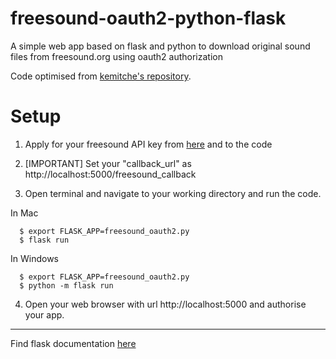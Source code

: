 # freesound-oauth2-python-flask
A simple web app based on flask and python to download original sound files from freesound.org using oauth2 authorization

Code optimised from [kemitche's repository](https://gist.github.com/kemitche/9749639).


# Setup

1. Apply for your freesound API key from [here](http://freesound.org/apiv2/apply/) and to the code

2. [IMPORTANT] Set your "callback_url" as http://localhost:5000/freesound_callback

3. Open terminal and navigate to your working directory and run the code.

  In Mac

      $ export FLASK_APP=freesound_oauth2.py
      $ flask run

  In Windows

      $ export FLASK_APP=freesound_oauth2.py
      $ python -m flask run
 
 4. Open your web browser with url http://localhost:5000 and authorise your app.
 
_________________________
 
 Find flask documentation [here](http://flask.pocoo.org/docs/0.12/quickstart/#a-minimal-application)
   

